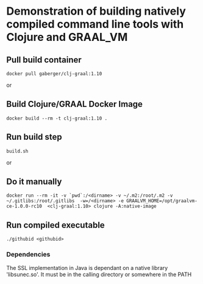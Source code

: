 # Demonstration of building natively compiled command line tools with Clojure and GRAAL_VM 

## Pull build container 

```docker pull gaberger/clj-graal:1.10```

or

## Build Clojure/GRAAL Docker Image

```docker build --rm -t clj-graal:1.10 .```

## Run build step

```build.sh```

or

## Do it manually

```docker run --rm -it -v `pwd`:/<dirname> -v ~/.m2:/root/.m2 -v ~/.gitlibs:/root/.gitlibs  -w=/<dirname> -e GRAALVM_HOME=/opt/graalvm-ce-1.0.0-rc10  <clj-graal:1.10> clojure -A:native-image```

## Run compiled executable

```./githubid <githubid>```


### Dependencies

The SSL implementation in Java is dependant on a native library 'libsunec.so'. It must be in the calling directory or somewhere in the PATH 

